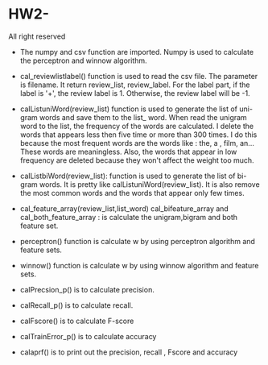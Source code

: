 # HW2-
All right reserved
- The numpy and csv function are imported. Numpy is used to calculate the perceptron and winnow algorithm.

- cal_reviewlistlabel() function is used to read the csv file. The parameter is filename. It return review_list, review_label. For the label part, if the label is '+', the review label is 1. Otherwise, the review label will be -1.

- calListuniWord(review_list) function is used to generate the list of uni-gram words and save them to the list_ word. When read the unigram word to the list, the frequency of the words are calculated. I delete the words that appears less then five time or more than 300 times. I do this because the most frequent words are the words like : the, a , film, an... These words are meaningless. Also, the words that appear in low frequency are deleted because they won't affect the weight too much.

- calListbiWord(review_list): function is used to generate the list of bi-gram words. It is pretty like calListuniWord(review_list). It is also remove the most common words and the words that appear only few times.

- cal_feature_array(review_list,list_word) cal_bifeature_array and cal_both_feature_array : is calculate the unigram,bigram and both feature set.

- perceptron() function is calculate w by using perceptron algorithm and feature sets.

- winnow() function is calculate w by using winnow algorithm and feature sets.

- calPrecsion_p() is to calculate precision.

- calRecall_p() is to calculate recall.
- calFscore() is to calculate F-score
- calTrainError_p() is to calculate accuracy
- calaprf() is to print out the precision, recall , Fscore and accuracy
